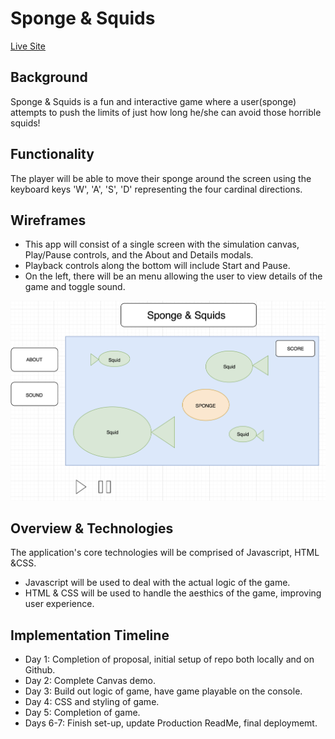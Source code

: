 # Sponge & Squids

[Live Site](https://anthonyltam.github.io/spongesquid/)

## Background
Sponge & Squids is a fun and interactive game where a user(sponge) attempts to push the limits of just how long he/she can avoid those horrible squids! 

## Functionality
The player will be able to move their sponge around the screen using the keyboard keys 'W', 'A', 'S', 'D' representing the four cardinal directions.

## Wireframes
* This app will consist of a single screen with the simulation canvas, Play/Pause controls, and the About and Details modals.
* Playback controls along the bottom will include Start and Pause.
* On the left, there will be an menu allowing the user to view details of the game and toggle sound.

![](readme_wireframe/wireframe.png)

## Overview & Technologies
The application's core technologies will be comprised of Javascript, HTML &CSS. 
* Javascript will be used to deal with the actual logic of the game.
* HTML & CSS will be used to handle the aesthics of the game, improving user experience.

## Implementation Timeline
* Day 1: Completion of proposal, initial setup of repo both locally and on Github.
* Day 2: Complete Canvas demo.
* Day 3: Build out logic of game, have game playable on the console.
* Day 4: CSS and styling of game.
* Day 5: Completion of game.
* Days 6-7: Finish set-up, update Production ReadMe, final deploymemt. 